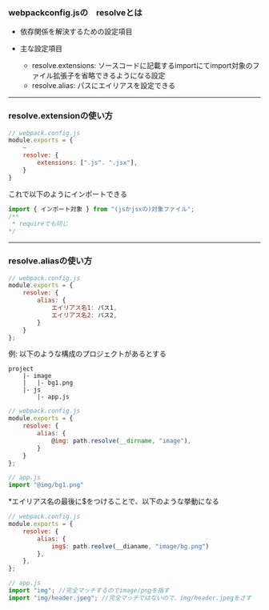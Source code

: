 ### webpackconfig.jsの　resolveとは

- 依存関係を解決するための設定項目

- 主な設定項目
    - resolve.extensions: ソースコードに記載するimportにてimport対象のファイル拡張子を省略できるようになる設定
    - resolve.alias: パスにエイリアスを設定できる　

---

### resolve.extensionの使い方

```js
// webpack.config.js
module.exports = {
    ~
    resolve: {
        extensions: [".js". ".jsx"],
    }
}
```

これで以下のようにインポートできる
```js
import { インポート対象 } from "(jsかjsxの)対象ファイル";
/**
 * requireでも同じ
*/
```

---

### resolve.aliasの使い方

```js
// webpack.config.js
module.exports = {
    resolve: {
        alias: {
            エイリアス名1: パス1,
            エイリアス名2: パス2,
        }
    }
};
```

例: 以下のような構成のプロジェクトがあるとする
```
project
    |- image
    |   |- bg1.png
    |- js
        |- app.js
```

```js
// webpack.config.js
module.exports = {
    resolve: {
        alias: {
            @img: path.resolve(__dirname, "image"),
        }
    }
};
```

```js
// app.js
import "@img/bg1.png"
```

*エイリアス名の最後に$をつけることで、以下のような挙動になる
```js
// webpack.config.js
module.exports = {
    resolve: {
        alias: {
            img$: path.reolve(__dianame, "image/bg.png")
        },
    },
};
```

```js
// app.js
import "img"; //完全マッチするのでimage/pngを指す
import "img/header.jpeg"; //完全マッチではないので、img/header.jpegをさす
```

